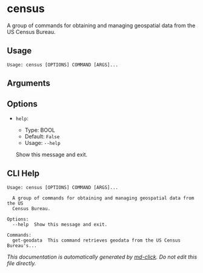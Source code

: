 
# census

A group of commands for obtaining and managing geospatial data from the US Census Bureau.

## Usage

```
Usage: census [OPTIONS] COMMAND [ARGS]...
```

## Arguments


## Options

* `help`:
    * Type: BOOL
    * Default: `False`
    * Usage: `--help`

    Show this message and exit.



## CLI Help

```
Usage: census [OPTIONS] COMMAND [ARGS]...

  A group of commands for obtaining and managing geospatial data from the US
  Census Bureau.

Options:
  --help  Show this message and exit.

Commands:
  get-geodata  This command retrieves geodata from the US Census Bureau's...
```


_This documentation is automatically generated by [md-click](https://github.com/RiveryIo/md-click). Do not edit this file directly._
